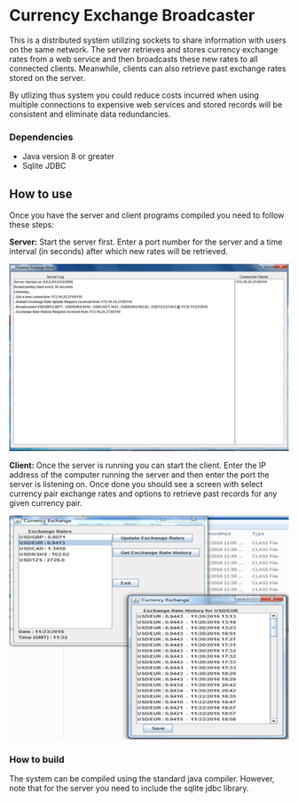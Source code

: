 # Currency Exchange Broadcaster

This is a distributed system utilizing sockets to share information with users on the same network. The server retrieves and stores currency exchange rates from a web service and then broadcasts these new rates to all connected clients. Meanwhile, clients can also retrieve past exchange rates stored on the server.

By utlizing thus system you could reduce costs incurred when using multiple connections to expensive web services and stored records will be consistent and eliminate data redundancies.

### Dependencies
* Java version 8 or greater
* Sqlite JDBC

## How to use
Once you have the server and client programs compiled you need to follow these steps:

**Server:**
Start the server first. Enter a port number for the server and a time interval (in seconds) after which new rates will be retrieved.

<img src="Resources/server.png" alt="server"/>

**Client:**
Once the server is running you can start the client. Enter the IP address of the computer running the server and then enter the port the server is listening on.
Once done you should see a screen with select currency pair exchange rates and options to retrieve past records for any given currency pair.

<img src="Resources/client.png" alt="client"/>

### How to build
The system can be compiled using the standard java compiler. However, note that for the server you need to include the sqlite jdbc library.